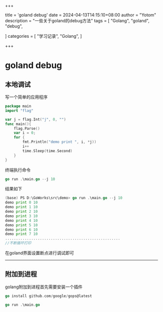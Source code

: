 +++

title = 'goland debug'
date = 2024-04-13T14:15:10+08:00
author = "Yotom"
description = "一些关于goland的debug方法"
tags = [
    "Golang",
    "goland",
    "debug",

]
categories = [
    "学习记录",
    "Golang",
]

+++

# goland debug

## 本地调试

写一个简单的应用程序

```go
package main
import "flag"

var j = flag.Int("j", 0, "")
func main(){
    flag.Parse()
    var i = 0;
    for {
        fmt.Println("demo print ", i, *j))
        i++
        time.Sleep(time.Second)
    }
}
```

终端执行命令

```go
go run .\main.go --j 10
```

结果如下

```go
(base) PS D:\GoWorks\src\demo> go run .\main.go --j 10
demo print 0 10
demo print 1 10
demo print 2 10
demo print 3 10
demo print 4 10
demo print 5 10
demo print 6 10
demo print 7 10
.....................................................
//不断循环打印
```

在goland界面设置断点进行调试即可

---

## 附加到进程

golang附加到进程首先需要安装一个插件

```go
go install github.com/google/gops@latest
```

``` go
go run .\main.go
```

